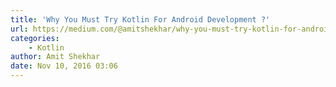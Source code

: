 ```yaml
---
title: 'Why You Must Try Kotlin For Android Development ?'
url: https://medium.com/@amitshekhar/why-you-must-try-kotlin-for-android-development-e14d00c8084b#.2w8jdujf8
categories:
    - Kotlin
author: Amit Shekhar
date: Nov 10, 2016 03:06
---
```


